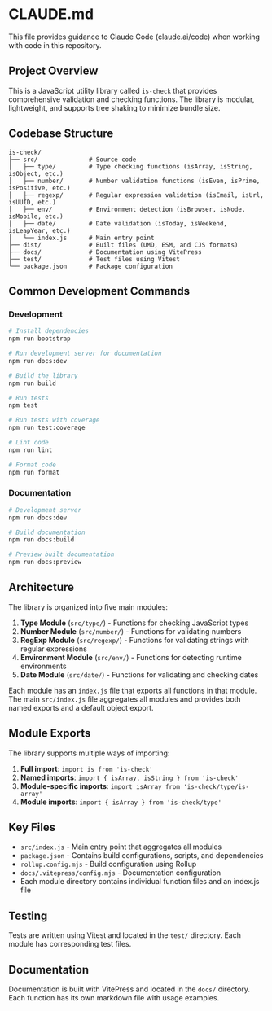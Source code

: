 # CLAUDE.md

This file provides guidance to Claude Code (claude.ai/code) when working with code in this repository.

## Project Overview

This is a JavaScript utility library called `is-check` that provides comprehensive validation and checking functions. The library is modular, lightweight, and supports tree shaking to minimize bundle size.

## Codebase Structure

```
is-check/
├── src/              # Source code
│   ├── type/         # Type checking functions (isArray, isString, isObject, etc.)
│   ├── number/       # Number validation functions (isEven, isPrime, isPositive, etc.)
│   ├── regexp/       # Regular expression validation (isEmail, isUrl, isUUID, etc.)
│   ├── env/          # Environment detection (isBrowser, isNode, isMobile, etc.)
│   ├── date/         # Date validation (isToday, isWeekend, isLeapYear, etc.)
│   └── index.js      # Main entry point
├── dist/             # Built files (UMD, ESM, and CJS formats)
├── docs/             # Documentation using VitePress
├── test/             # Test files using Vitest
└── package.json      # Package configuration
```

## Common Development Commands

### Development
```bash
# Install dependencies
npm run bootstrap

# Run development server for documentation
npm run docs:dev

# Build the library
npm run build

# Run tests
npm test

# Run tests with coverage
npm run test:coverage

# Lint code
npm run lint

# Format code
npm run format
```

### Documentation
```bash
# Development server
npm run docs:dev

# Build documentation
npm run docs:build

# Preview built documentation
npm run docs:preview
```

## Architecture

The library is organized into five main modules:

1. **Type Module** (`src/type/`) - Functions for checking JavaScript types
2. **Number Module** (`src/number/`) - Functions for validating numbers
3. **RegExp Module** (`src/regexp/`) - Functions for validating strings with regular expressions
4. **Environment Module** (`src/env/`) - Functions for detecting runtime environments
5. **Date Module** (`src/date/`) - Functions for validating and checking dates

Each module has an `index.js` file that exports all functions in that module. The main `src/index.js` file aggregates all modules and provides both named exports and a default object export.

## Module Exports

The library supports multiple ways of importing:

1. **Full import**: `import is from 'is-check'`
2. **Named imports**: `import { isArray, isString } from 'is-check'`
3. **Module-specific imports**: `import isArray from 'is-check/type/is-array'`
4. **Module imports**: `import { isArray } from 'is-check/type'`

## Key Files

- `src/index.js` - Main entry point that aggregates all modules
- `package.json` - Contains build configurations, scripts, and dependencies
- `rollup.config.mjs` - Build configuration using Rollup
- `docs/.vitepress/config.mjs` - Documentation configuration
- Each module directory contains individual function files and an index.js file

## Testing

Tests are written using Vitest and located in the `test/` directory. Each module has corresponding test files.

## Documentation

Documentation is built with VitePress and located in the `docs/` directory. Each function has its own markdown file with usage examples.
